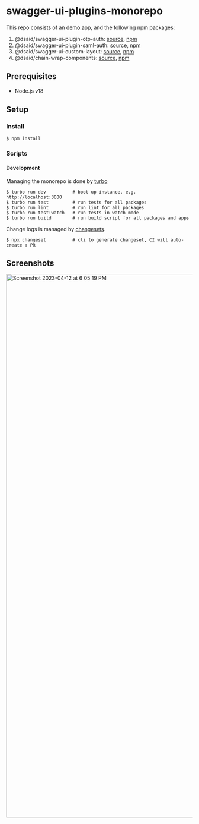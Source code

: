 #  swagger-ui-plugins-monorepo

This repo consists of an [demo app](/apps/web), and the following npm packages:
1. @dsaid/swagger-ui-plugin-otp-auth: [source](/packages/swagger-ui-plugin-otp-auth), [npm](https://www.npmjs.com/package/@dsaid/swagger-ui-plugin-otp-auth)
2. @dsaid/swagger-ui-plugin-saml-auth: [source](/packages/swagger-ui-plugin-saml-auth), [npm](https://www.npmjs.com/package/@dsaid/swagger-ui-plugin-saml-auth)
3. @dsaid/swagger-ui-custom-layout: [source](/packages/swagger-ui-custom-layout), [npm](https://www.npmjs.com/package/@dsaid/swagger-ui-custom-layout)
4. @dsaid/chain-wrap-components: [source](/packages/chain-wrap-components), [npm](https://www.npmjs.com/package/@dsaid/chain-wrap-components)

## Prerequisites

- Node.js v18 

## Setup 

### Install

```
$ npm install 
```

### Scripts

#### Development

Managing the monorepo is done by [turbo](https://turbo.build/repo/docs)

```
$ turbo run dev          # boot up instance, e.g. http://localhost:3000
$ turbo run test         # run tests for all packages
$ turbo run lint         # run lint for all packages
$ turbo run test:watch   # run tests in watch mode
$ turbo run build        # run build script for all packages and apps
``` 

Change logs is managed by [changesets](https://github.com/changesets/changesets).

```
$ npx changeset          # cli to generate changeset, CI will auto-create a PR
```

## Screenshots

<img width="1464" alt="Screenshot 2023-04-12 at 6 05 19 PM" src="https://user-images.githubusercontent.com/243186/231425969-69d34b59-767d-4146-9851-8c1b4ed09c26.png">

